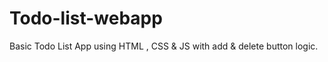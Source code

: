 # Todo-list-webapp
Basic Todo List App using HTML , CSS &amp; JS with add &amp; delete button logic.
